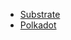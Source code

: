 - [Substrate](https://github.com/paritytech/substrate)
- [Polkadot](https://github.com/paritytech/polkadot)
